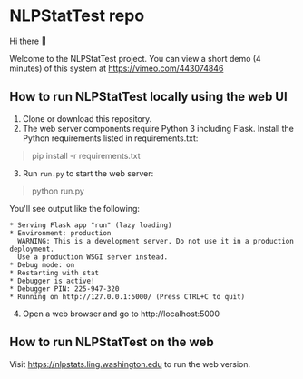 # NLPStatTest repo

Hi there 👋

Welcome to the NLPStatTest project. You can view a short demo (4 minutes) of this system at https://vimeo.com/443074846

## How to run NLPStatTest locally using the web UI
1. Clone or download this repository.
2. The web server components require Python 3 including Flask. Install the Python requirements listed in requirements.txt:
> pip install -r requirements.txt
3. Run `run.py` to start the web server:
> python run.py

You'll see output like the following:
>  
```
* Serving Flask app "run" (lazy loading)
* Environment: production
  WARNING: This is a development server. Do not use it in a production deployment.
  Use a production WSGI server instead.
* Debug mode: on
* Restarting with stat
* Debugger is active!
* Debugger PIN: 225-947-320
* Running on http://127.0.0.1:5000/ (Press CTRL+C to quit)
```
4. Open a web browser and go to http://localhost:5000


## How to run NLPStatTest on the web

Visit https://nlpstats.ling.washington.edu to run the web version.
